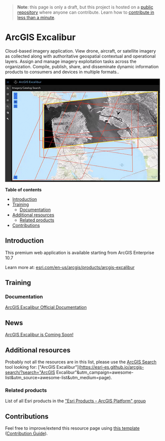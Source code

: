 > **Note**: this page is only a draft, but this project is hosted on a [public repository](https://github.com/hhkaos/awesome-arcgis) where anyone can contribute. Learn how to [contribute in less than a minute](https://github.com/hhkaos/awesome-arcgis/blob/master/CONTRIBUTING.md#contributions).

# ArcGIS Excalibur

Cloud-based imagery application. View drone, aircraft, or satellite imagery as collected along with authoritative geospatial contextual and operational layers. Assign and manage imagery exploitation tasks across the organization. Compile, publish, share, and disseminate dynamic information products to consumers and devices in multiple formats..

![ArcGIS Excalibur Screenshot](../product-thumbnails/arcgis-excalibur.png)  

<!-- START doctoc generated TOC please keep comment here to allow auto update -->
<!-- DON'T EDIT THIS SECTION, INSTEAD RE-RUN doctoc TO UPDATE -->
**Table of contents**

- [Introduction](#introduction)
- [Training](#training)
  - [Documentation](#documentation)
- [Additional resources](#additional-resources)
  - [Related products](#related-products)
- [Contributions](#contributions)

<!-- END doctoc generated TOC please keep comment here to allow auto update -->

## Introduction

This premium web application is available starting from ArcGIS Enterprise 10.7

Learn more at: [esri.com/en-us/arcgis/products/arcgis-excalibur](https://www.esri.com/en-us/arcgis/products/arcgis-excalibur)

## Training

### Documentation

[ArcGIS Excalibur Official Documentation](http://enterprise.arcgis.com/en/excalibur/)

## News

[ArcGIS Excalibur is Coming Soon!](https://www.esri.com/arcgis-blog/products/excalibur/imagery/arcgis-excalibur-is-coming-soon/)

## Additional resources

Probably not all the resources are in this list, please use the [ArcGIS Search](https://esri-es.github.io/arcgis-search/) tool looking for: ["ArcGIS Excalibur"](https://esri-es.github.io/arcgis-search/?search="ArcGIS Excalibur"&utm_campaign=awesome-list&utm_source=awesome-list&utm_medium=page).

### Related products

List of all Esri products in the ["Esri Products - ArcGIS Platform" group](https://awesome-arcgis.maps.arcgis.com/home/group.html?id=663480a878724c42aef09a523a8d5139&view=list&start=1&num=20#content)

## Contributions

Feel free to improve/extend this resource page using [this template](https://github.com/hhkaos/awesome-arcgis/blob/master/templates/PRODUCT_PAGE_TEMPLATE.md) ([Contribution Guide](https://github.com/hhkaos/awesome-arcgis/blob/master/CONTRIBUTING.md)).
